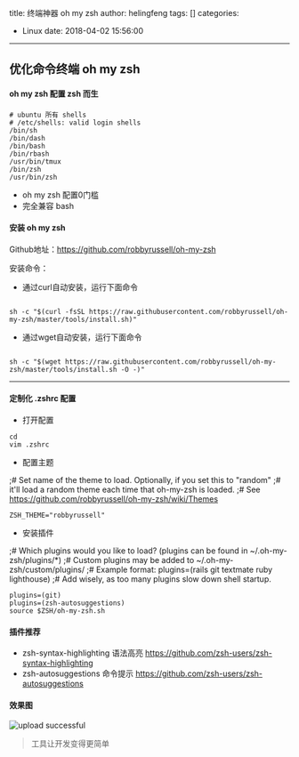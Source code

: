 title: 终端神器 oh my zsh
author: helingfeng
tags: []
categories:
  - Linux
date: 2018-04-02 15:56:00
---
## 优化命令终端 oh my zsh

#### oh my zsh 配置 zsh 而生
```
# ubuntu 所有 shells
# /etc/shells: valid login shells
/bin/sh
/bin/dash
/bin/bash
/bin/rbash
/usr/bin/tmux
/bin/zsh
/usr/bin/zsh

```
- oh my zsh 配置0门槛
- 完全兼容 bash

#### 安装 oh my zsh

Github地址：https://github.com/robbyrussell/oh-my-zsh

安装命令：

- 通过curl自动安装，运行下面命令

```shell

sh -c "$(curl -fsSL https://raw.githubusercontent.com/robbyrussell/oh-my-zsh/master/tools/install.sh)"
```

- 通过wget自动安装，运行下面命令

```shell

sh -c "$(wget https://raw.githubusercontent.com/robbyrussell/oh-my-zsh/master/tools/install.sh -O -)"

```

------

#### 定制化 .zshrc 配置

- 打开配置

```shell
cd 
vim .zshrc
```

- 配置主题

;# Set name of the theme to load. Optionally, if you set this to "random"
;# it'll load a random theme each time that oh-my-zsh is loaded.
;# See https://github.com/robbyrussell/oh-my-zsh/wiki/Themes

```shell
ZSH_THEME="robbyrussell"
```

- 安装插件

;# Which plugins would you like to load? (plugins can be found in ~/.oh-my-zsh/plugins/*)
;# Custom plugins may be added to ~/.oh-my-zsh/custom/plugins/
;# Example format: plugins=(rails git textmate ruby lighthouse)
;# Add wisely, as too many plugins slow down shell startup.

```shell
plugins=(git)
plugins=(zsh-autosuggestions)
source $ZSH/oh-my-zsh.sh
```

#### 插件推荐

- zsh-syntax-highlighting 语法高亮
https://github.com/zsh-users/zsh-syntax-highlighting
- zsh-autosuggestions 命令提示
https://github.com/zsh-users/zsh-autosuggestions

#### 效果图


![upload successful](/images/pasted-15.png)
> 工具让开发变得更简单